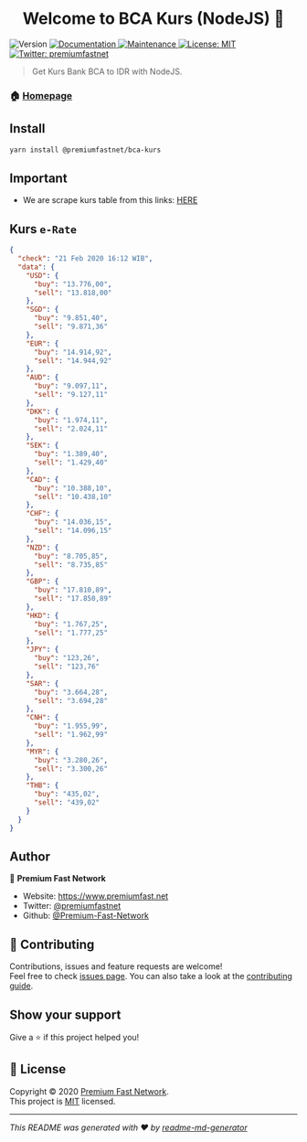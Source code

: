 <h1 align="center">Welcome to BCA Kurs (NodeJS) 👋</h1>
<p>
  <img alt="Version" src="https://img.shields.io/badge/version-1.0.0-blue.svg?cacheSeconds=2592000" />
  <a href="https://github.com/Premium-Fast-Network/node-bca-kurs#readme" target="_blank">
    <img alt="Documentation" src="https://img.shields.io/badge/documentation-yes-brightgreen.svg" />
  </a>
  <a href="https://github.com/Premium-Fast-Network/node-bca-kurs/graphs/commit-activity" target="_blank">
    <img alt="Maintenance" src="https://img.shields.io/badge/Maintained%3F-yes-green.svg" />
  </a>
  <a href="https://github.com/Premium-Fast-Network/node-bca-kurs/blob/master/LICENSE" target="_blank">
    <img alt="License: MIT" src="https://img.shields.io/github/license/Premium-Fast-Network/BCA Kurs (NodeJS)" />
  </a>
  <a href="https://twitter.com/premiumfastnet" target="_blank">
    <img alt="Twitter: premiumfastnet" src="https://img.shields.io/twitter/follow/premiumfastnet.svg?style=social" />
  </a>
</p>

> Get Kurs Bank BCA to IDR with NodeJS.

### 🏠 [Homepage](https://github.com/Premium-Fast-Network/node-bca-kurs#readme)

## Install

```sh
yarn install @premiumfastnet/bca-kurs
```

## Important
- We are scrape kurs table from this links: [HERE](https://www.bca.co.id/id/Individu/Sarana/Kurs-dan-Suku-Bunga/Kurs-dan-Kalkulator)

## Kurs `e-Rate`
```json
{
  "check": "21 Feb 2020 16:12 WIB",
  "data": {
    "USD": {
      "buy": "13.776,00",
      "sell": "13.818,00"
    },
    "SGD": {
      "buy": "9.851,40",
      "sell": "9.871,36"
    },
    "EUR": {
      "buy": "14.914,92",
      "sell": "14.944,92"
    },
    "AUD": {
      "buy": "9.097,11",
      "sell": "9.127,11"
    },
    "DKK": {
      "buy": "1.974,11",
      "sell": "2.024,11"
    },
    "SEK": {
      "buy": "1.389,40",
      "sell": "1.429,40"
    },
    "CAD": {
      "buy": "10.388,10",
      "sell": "10.438,10"
    },
    "CHF": {
      "buy": "14.036,15",
      "sell": "14.096,15"
    },
    "NZD": {
      "buy": "8.705,85",
      "sell": "8.735,85"
    },
    "GBP": {
      "buy": "17.810,89",
      "sell": "17.850,89"
    },
    "HKD": {
      "buy": "1.767,25",
      "sell": "1.777,25"
    },
    "JPY": {
      "buy": "123,26",
      "sell": "123,76"
    },
    "SAR": {
      "buy": "3.664,28",
      "sell": "3.694,28"
    },
    "CNH": {
      "buy": "1.955,99",
      "sell": "1.962,99"
    },
    "MYR": {
      "buy": "3.280,26",
      "sell": "3.300,26"
    },
    "THB": {
      "buy": "435,02",
      "sell": "439,02"
    }
  }
}
```

## Author

👤 **Premium Fast Network**

* Website: https://www.premiumfast.net
* Twitter: [@premiumfastnet](https://twitter.com/premiumfastnet)
* Github: [@Premium-Fast-Network](https://github.com/Premium-Fast-Network)

## 🤝 Contributing

Contributions, issues and feature requests are welcome!<br />Feel free to check [issues page](https://github.com/Premium-Fast-Network/node-bca-kurs/issues). You can also take a look at the [contributing guide](https://github.com/Premium-Fast-Network/node-bca-kurs/blob/master/CONTRIBUTING.md).

## Show your support

Give a ⭐️ if this project helped you!

## 📝 License

Copyright © 2020 [Premium Fast Network](https://github.com/Premium-Fast-Network).<br />
This project is [MIT](https://github.com/Premium-Fast-Network/node-bca-kurs/blob/master/LICENSE) licensed.

***
_This README was generated with ❤️ by [readme-md-generator](https://github.com/kefranabg/readme-md-generator)_